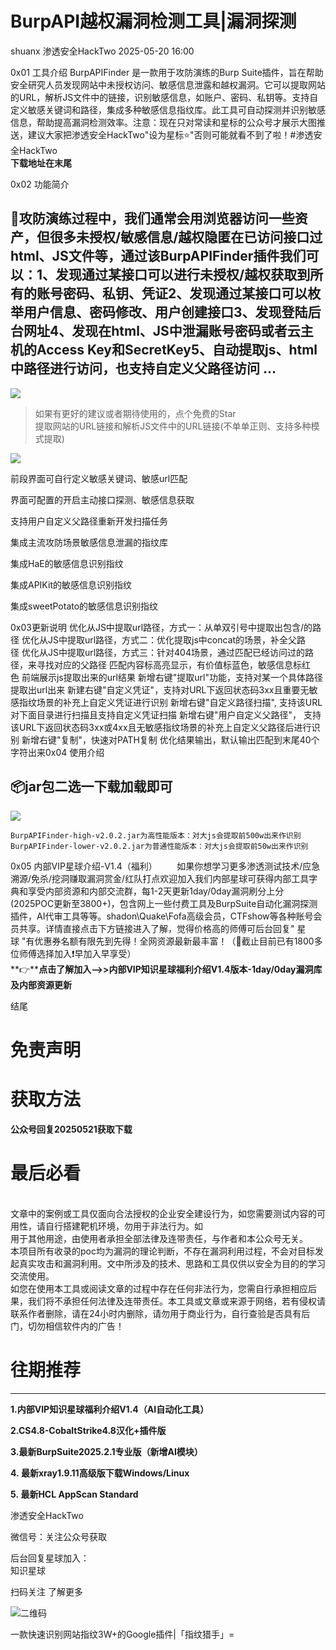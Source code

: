 #  BurpAPI越权漏洞检测工具|漏洞探测   
shuanx  渗透安全HackTwo   2025-05-20 16:00  
  
0x01 工具介绍 BurpAPIFinder 是一款用于攻防演练的Burp Suite插件，旨在帮助安全研究人员发现网站中未授权访问、敏感信息泄露和越权漏洞。它可以提取网站的URL，解析JS文件中的链接，识别敏感信息，如账户、密码、私钥等。支持自定义敏感关键词和路径，集成多种敏感信息指纹库。此工具可自动探测并识别敏感信息，帮助提高漏洞检测效率。注意：现在只对常读和星标的公众号才展示大图推送，建议大家把渗透安全HackTwo"设为星标⭐️"否则可能就看不到了啦！#渗透安全HackTwo  
**下载地址在末尾**  
  
0x02 功能简介  
## 🚀攻防演练过程中，我们通常会用浏览器访问一些资产，但很多未授权/敏感信息/越权隐匿在已访问接口过html、JS文件等，通过该BurpAPIFinder插件我们可以：1、发现通过某接口可以进行未授权/越权获取到所有的账号密码、私钥、凭证2、发现通过某接口可以枚举用户信息、密码修改、用户创建接口3、发现登陆后台网址4、发现在html、JS中泄漏账号密码或者云主机的Access Key和SecretKey5、自动提取js、html中路径进行访问，也支持自定义父路径访问 ...  
  
![](https://mmbiz.qpic.cn/sz_mmbiz_png/RjOvISzUFq7OuEB2v6Ca1ymc8GQlbGMh5WWK7dIr5hN2Wrj4YB5soa0bwsaMWpTSbOibSdW99ELVOamtmSlBG3g/640?wx_fmt=png&from=appmsg "")  
> 如果有更好的建议或者期待使用的，点个免费的Star  
> 提取网站的URL链接和解析JS文件中的URL链接(不单单正则、支持多种模式提取)  
  
  
![](https://mmbiz.qpic.cn/sz_mmbiz_png/RjOvISzUFq7OuEB2v6Ca1ymc8GQlbGMhZDfonBYialVPdXtO1v1hCKQC1z567qAQGAPSnsgIqZ1yWKmGiaZLR0fg/640?wx_fmt=png&from=appmsg "")  
  
前段界面可自行定义敏感关键词、敏感url匹配  
  
界面可配置的开启主动接口探测、敏感信息获取  
  
支持用户自定义父路径重新开发扫描任务  
  
集成主流攻防场景敏感信息泄漏的指纹库  
  
集成HaE的敏感信息识别指纹  
  
集成APIKit的敏感信息识别指纹  
  
集成sweetPotato的敏感信息识别指纹  
  
0x03更新说明 优化从JS中提取url路径，方式一：从单双引号中提取出包含/的路径 优化从JS中提取url路径，方式二：优化提取js中concat的场景，补全父路径 优化从JS中提取url路径，方式三：针对404场景，通过匹配已经访问过的路径，来寻找对应的父路径 匹配内容标高亮显示，有价值标蓝色，敏感信息标红色 前端展示js提取出来的url结果 新增右键"提取url"功能，支持对某一个具体路径提取出url出来 新建右键"自定义凭证"，支持对URL下返回状态码3xx且重要无敏感指纹场景的补充上自定义凭证进行识别 新增右键"自定义路径扫描", 支持该URL对下面目录进行扫描且支持自定义凭证扫描 新增右键"用户自定义父路径"， 支持该URL下返回状态码3xx或4xx且无敏感指纹场景的补充上自定义父路径后进行识别 新增右键"复制"，快速对PATH复制 优化结果输出，默认输出匹配到末尾40个字符出来0x04 使用介绍  
## 📦jar包二选一下载加载即可  
  
![](https://mmbiz.qpic.cn/sz_mmbiz_png/RjOvISzUFq7OuEB2v6Ca1ymc8GQlbGMhkUpDyB2cIVCI0NYapN0pOEOWUAKtKib210diccrkwCoZVEf2ibiaiatqMKA/640?wx_fmt=png&from=appmsg "")  
```
BurpAPIFinder-high-v2.0.2.jar为高性能版本：对大js会提取前500w出来作识别
BurpAPIFinder-lower-v2.0.2.jar为普通性能版本：对大js会提取前50w出来作识别
```  
  
0x05 内部VIP星球介绍-V1.4（福利）        如果你想学习更多渗透测试技术/应急溯源/免杀/挖洞赚取漏洞赏金/红队打点欢迎加入我们内部星球可获得内部工具字典和享受内部资源和内部交流群，每1-2天更新1day/0day漏洞刷分上分(2025POC更新至3800+)，包含网上一些付费工具及BurpSuite自动化漏洞探测插件，AI代审工具等等。shadon\Quake\Fofa高级会员，CTFshow等各种账号会员共享。详情直接点击下方链接进入了解，觉得价格高的师傅可后台回复" 星球 "有优惠券名额有限先到先得！全网资源最新最丰富！（🤙截止目前已有1800多位师傅选择加入❗️早加入早享受）  
**👉****点击了解加入-->>内部VIP知识星球福利介绍V1.4版本-1day/0day漏洞库及内部资源更新**  
  
  
结尾  
  
# 免责声明  
  
  
# 获取方法  
  
  
**公众号回复20250521获取下载**  
  
# 最后必看  
  
  
      
文章中的案例或工具仅面向合法授权的企业安全建设行为，如您需要测试内容的可用性，请自行搭建靶机环境，勿用于非法行为。如  
用于其他用途，由使用者承担全部法律及连带责任，与作者和本公众号无关。  
本项目所有收录的poc均为漏洞的理论判断，不存在漏洞利用过程，不会对目标发起真实攻击和漏洞利用。文中所涉及的技术、思路和工具仅供以安全为目的的学习交流使用。  
如您在使用本工具或阅读文章的过程中存在任何非法行为，您需自行承担相应后果，我们将不承担任何法律及连带责任。本工具或文章或来源于网络，若有侵权请联系作者删除，请在24小时内删除，请勿用于商业行为，自行查验是否具有后门，切勿相信软件内的广告！  
  
  
  
# 往期推荐  
  
  
****  
**1.内部VIP知识星球福利介绍V1.4（AI自动化工具）**  
  
**2.CS4.8-CobaltStrike4.8汉化+插件版**  
  
**3.最新BurpSuite2025.2.1专业版（新增AI模块）**  
  
**4. 最新xray1.9.11高级版下载Windows/Linux**  
  
**5. 最新HCL AppScan Standard**  
  
  
渗透安全HackTwo  
  
微信号：关注公众号获取  
  
后台回复星球加入：  
知识星球  
  
扫码关注 了解更多  
  
![](https://mmbiz.qpic.cn/sz_mmbiz_png/RjOvISzUFq6qFFAxdkV2tgPPqL76yNTw38UJ9vr5QJQE48ff1I4Gichw7adAcHQx8ePBPmwvouAhs4ArJFVdKkw/640?wx_fmt=png "二维码")  
  
  
  
一款快速识别网站指纹3W+的Google插件|「指纹猎手」=  
  
